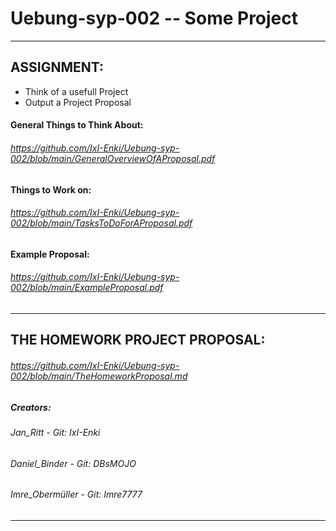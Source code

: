 # Uebung-syp-002  --  Some Project
---------------------------------
## ASSIGNMENT:
  - Think of a usefull Project
  - Output a Project Proposal
#### General Things to Think About: 
###### https://github.com/IxI-Enki/Uebung-syp-002/blob/main/GeneralOverviewOfAProposal.pdf
#### Things to Work on:
###### https://github.com/IxI-Enki/Uebung-syp-002/blob/main/TasksToDoForAProposal.pdf
#### Example Proposal:
###### https://github.com/IxI-Enki/Uebung-syp-002/blob/main/ExampleProposal.pdf

---------------------------------

## THE HOMEWORK PROJECT PROPOSAL:
###### https://github.com/IxI-Enki/Uebung-syp-002/blob/main/TheHomeworkProposal.md
##### Creators: 
######    Jan_Ritt        - Git: IxI-Enki
######    Daniel_Binder   - Git: DBsMOJO
######    Imre_Obermüller - Git: Imre7777

---------------------------------




